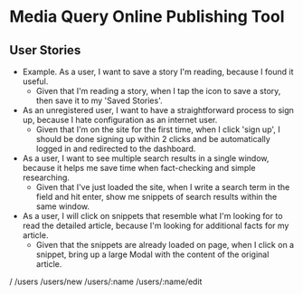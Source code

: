 # Media Query Online Publishing Tool

## User Stories
* Example. As a user, I want to save a story I'm reading, because I found it useful.
  * Given that I'm reading a story, when I tap the icon to save a story, then save it to my 'Saved Stories'.
* As an unregistered user, I want to have a straightforward process to sign up, because I hate configuration as an internet user.
  * Given that I'm on the site for the first time, when I click 'sign up', I should be done signing up within 2 clicks and be automatically logged in and redirected to the dashboard.
* As a user, I want to see multiple search results in a single window, because it helps me save time when fact-checking and simple researching.
  * Given that I've just loaded the site, when I write a search term in the field and hit enter, show me snippets of search results within the same window.
* As a user, I will click on snippets that resemble what I'm looking for to read the detailed article, because I'm looking for additional facts for my article.
  * Given that the snippets are already loaded on page, when I click on a snippet, bring up a large Modal with the content of the original article.


/
/users
/users/new
/users/:name
/users/:name/edit

